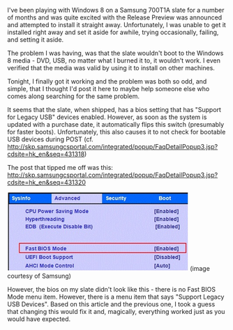 I've been playing with Windows 8 on a Samsung 700T1A slate for a number of months and was quite excited with the Release
Preview was announced and attempted to install it straight away. Unfortunately, I was unable to get it installed right
away and set it aside for awhile, trying occasionally, failing, and setting it aside.

The problem I was having, was that the slate wouldn't boot to the Windows 8 media - DVD, USB, no matter what I burned it
to, it wouldn't work. I even verified that the media was valid by using it to install on other machines.

Tonight, I finally got it working and the problem was both so odd, and simple, that I thought I'd post it here to maybe
help someone else who comes along searching for the same problem.

It seems that the slate, when shipped, has a bios setting that has "Support for Legacy USB" devices enabled. However,
as soon as the system is updated with a purchase date, it automatically flips this switch (presumably for faster boots).
Unfortunately, this also causes it to not check for bootable USB devices during POST (cf.
<http://skp.samsungcsportal.com/integrated/popup/FaqDetailPopup3.jsp?cdsite=hk_en&seq=431318>)

The post that tipped me off was this:
<http://skp.samsungcsportal.com/integrated/popup/FaqDetailPopup3.jsp?cdsite=hk_en&seq=431320>

<img alt='Bios' src='/assets/images/bios.jpg' class='blogimage img-responsive'>
(image courtesy of Samsung)

However, the bios on my slate didn't look like this - there is no Fast BIOS Mode menu item. However, there is a menu
item that says "Support Legacy USB Devices". Based on this article and the previous one, I took a guess that changing
this would fix it and, magically, everything worked just as you would have expected.
